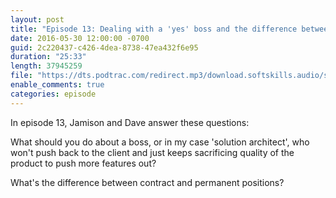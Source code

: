 ```yaml
---
layout: post
title: "Episode 13: Dealing with a 'yes' boss and the difference between contract and permanent positions"
date: 2016-05-30 12:00:00 -0700
guid: 2c220437-c426-4dea-8738-47ea432f6e95
duration: "25:33"
length: 37945259
file: "https://dts.podtrac.com/redirect.mp3/download.softskills.audio/sse-013.mp3"
enable_comments: true
categories: episode
---
```






In episode 13, Jamison and  Dave answer these questions:

What should you do about a boss, or in my case 'solution architect', who won't push back to the client and just keeps sacrificing quality of the product to push more features out?

What's the difference between contract and permanent positions?



